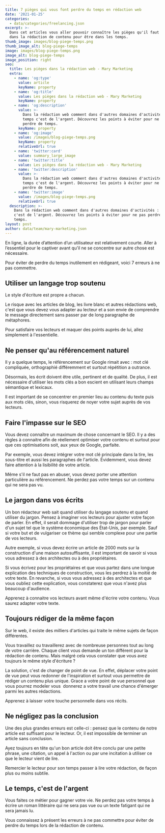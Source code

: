 ```yaml
---
title: 7 pièges qui vous font perdre du temps en rédaction web
date: '2021-01-25'
categories:
  - data/categories/freelancing.json
excerpt: >-
  Dans cet articles vous aller pouvoir connaître les pièges qu'il faut éviter
  dans la rédaction de contenu pour être dans les temps.
thumb_image: images/blog-piege-temps.png
thumb_image_alt: blog-piege-temps
image: images/blog-piege-temps.png
image_alt: blog-piege-temps
image_position: right
seo:
  title: Les pièges dans la rédaction web - Mary Marketing
  extra:
    - name: 'og:type'
      value: article
      keyName: property
    - name: 'og:title'
      value: Les pièges dans la rédaction web - Mary Marketing
      keyName: property
    - name: 'og:description'
      value: >-
        Dans la rédaction web comment dans d'autres domaines d'activités : le
        temps c'est de l'argent. Découvrez les points à éviter pour ne pas
        perdre de temps.
      keyName: property
    - name: 'og:image'
      value: /images/blog-piege-temps.png
      keyName: property
      relativeUrl: true
    - name: 'twitter:card'
      value: summary_large_image
    - name: 'twitter:title'
      value: Les pièges dans la rédaction web - Mary Marketing
    - name: 'twitter:description'
      value: >-
        Dans la rédaction web comment dans d'autres domaines d'activités : le
        temps c'est de l'argent. Découvrez les points à éviter pour ne pas
        perdre de temps.
    - name: 'twitter:image'
      value: /images/blog-piege-temps.png
      relativeUrl: true
  description: >-
    Dans la rédaction web comment dans d'autres domaines d'activités : le temps
    c'est de l'argent. Découvrez les points à éviter pour ne pas perdre de
    temps.
layout: post
author: data/team/mary-marketing.json
---
```

En ligne, la durée d’attention d’un utilisateur est relativement courte. Aller à l’essentiel pour le captiver avant qu’il ne se concentre sur autre chose est nécessaire.

Pour éviter de perdre du temps inutilement en rédigeant, voici 7 erreurs à ne pas commettre.

## Utiliser un langage trop soutenu

Le style d'écriture est propre a chacun.

Le risque avec les articles de blog, les livre blanc et autres rédactions web, c'est que vous devez vous adapter au lecteur et a son envie de comprendre le message directement sans passer par de long paragraphe de métaphores.

Pour satisfaire vos lecteurs et maquer des points auprès de lui, allez simplement à l'essentielle.

## Ne penser qu'au référencement naturel

Il y a quelque temps, le référencement sur Google rimait avec : mot clé compliquée, orthographié différemment et surtout répétition a outrance.

Désormais, les écrit doivent être utile, pertinent et de qualité. De plus, il est nécessaire d'utiliser les mots clés a bon escient en utilisant leurs champs sémantique et lexicaux.

Il est important de se concentrer en premier lieu au contenu du texte puis aux mots clés, sinon, vous risquerez de noyer votre sujet auprès de vos lecteurs.

## Faire l'impasse sur le SEO

Vous devez connaître un maximum de chose concernant le SEO. Il y a des règles à connaitre afin de réellement optimiser votre contenu et surtout pour que ces optimisations soit, aux yeux de Google, parfaite.

Par exemple, vous devez intégrer votre mot clé principale dans la tire, les sous-titre et aussi les paragraphes de l'article. Évidemment, vous devez faire attention à la lisibilité de votre article.

Même s'il ne faut pas en abuser, vous devez porter une attention particulière au référencement. Ne perdez pas votre temps sur un contenu qui ne sera pas vu.

## Le jargon dans vos écrits

Un bon rédacteur web sait quand utiliser du langage soutenu et quand utiliser du jargon. Pensez à imaginer vos lecteurs pour ajuster votre façon de parler. En effet, il serait dommage d'utiliser trop de jargon pour parler d'un sujet tel que le système économique des État-Unis, par exemple. Sauf si votre but et de vulgariser ce thème qui semble complexe pour une partie de vos lecteurs.

Autre exemple, si vous devez écrire un article de 2000 mots sur la construction d'une maison autosuffisante, il est important de savoir si vous vous adressez à des architectes ou à des propriétaires.

Si vous écrivez pour les propriétaires et que vous partez dans une longue explication des techniques de construction, vous les perdrez à la moitié de votre texte. En revanche, si vous vous adressez à des architectes et que vous oubliez cette explication, vous constaterez que vous n'avez plus beaucoup d'audience.

Apprenez à connaitre vos lecteurs avant même d'écrire votre contenu. Vous saurez adapter votre texte.

## Toujours rédiger de la même façon

Sur le web, il existe des milliers d'articles qui traite le même sujets de façon différentes.

Vous travaillez ou travaillerez avec de nombreuse personnes tout au long de votre carrière. Chaque client vous demande un ton différent pour la rédaction de contenu. Mais malgré cela vous constater que vous avez toujours le même style d'écriture ? 

La solution, c'est de changer de point de vue. En effet, déplacer votre point de vue peut vous redonner de l'inspiration et surtout vous permettre de rédiger un contenu plus unique. Grace a votre point de vue personnel que vous pourrez modeler vous  donnerez a votre travail une chance d'émerger parmi les autres rédactions.

Apprenez à laisser votre touche personnelle dans vos récits.

## Ne négligez pas la conclusion

Une des plus grandes erreurs est celle-ci : pensez que le contenu de notre article est suffisant pour le lecteur. Or, il est impossible de terminer un article sans conclusion.

Ayez toujours en tête qu'un bon article doit être conclu par une petite phrase, une citation, un appel à l'action ou par une incitation à utiliser ce que le lecteur vient de lire.

Remercier le lecteur pour son temps passer à lire votre rédaction, de façon plus ou moins subtile.

## Le temps, c'est de l'argent

Vous faites ce métier pour gagner votre vie. Ne perdez pas votre temps à écrire un roman littéraire qui ne sera pas vue ou un texte fatigant qui ne sera jamais lu.

Vous connaissez à présent les erreurs à ne pas commettre pour éviter de perdre du temps lors de la rédaction de contenu.
